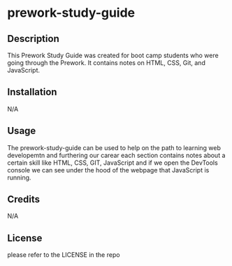# prework-study-guide


## Description
This Prework Study Guide was created for boot camp students who were going through the Prework. It contains notes on HTML, CSS, Git, and JavaScript.


## Installation

N/A

## Usage
The prework-study-guide can be used to help on the path to learning web developemtn and furthering our carear 
each section contains notes about a certain skill like HTML, CSS, GIT, JavaScript and if we open the DevTools console we can see under the hood of the webpage that JavaScript is running.


## Credits

N/A

## License

please refer to the LICENSE in the repo